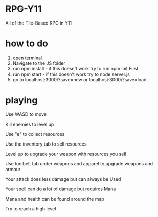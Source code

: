 # RPG-Y11
All of the Tile-Based RPG in Y11

# how to do
1. open terminal
2. Navigate to the JS folder
3. run npm install - if this doesn't work try to run npm init First
4. run npm start - if this  doesn't work try to node server.js
5. go to localhost:3000/?save=new or localhost:3000/?save=load

# playing
Use WASD to move

Kill enemies to level up

Use "e" to collect resources

Use the inventory tab to sell resources

Level up to upgrade your weapon with resources you sell

Use toolbelt tab under weapons and apparel to upgrade weapons and armour

Your attack does less damage but can always be Used

Your spell can do a lot of damage but requires Mana

Mana and health can be found around the map

Try to reach a high level

